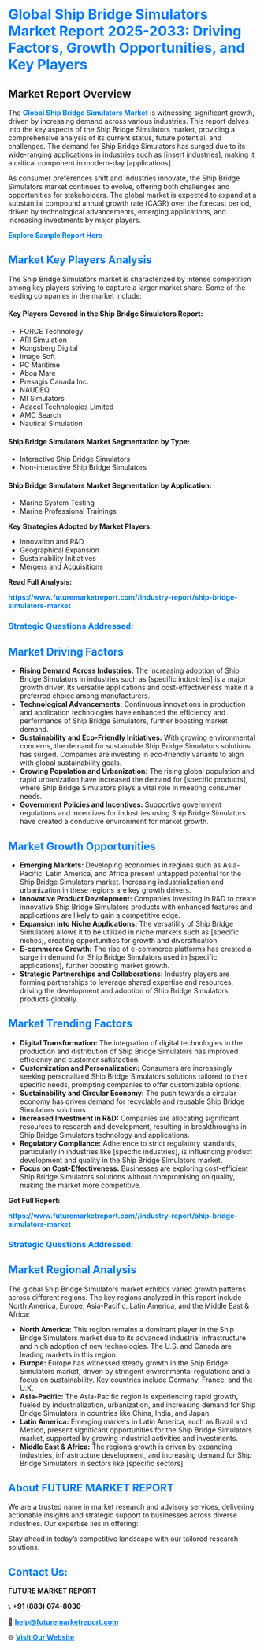 <h1 style="color: #007BFF;">Global Ship Bridge Simulators Market Report 2025-2033: Driving Factors, Growth Opportunities, and Key Players</h1>

<section id="overview">
<h2>Market Report Overview</h2>
<p>The <a href="https://www.futuremarketreport.com//industry-report/ship-bridge-simulators-market" style="color: #007BFF; text-decoration: none;"><strong>Global Ship Bridge Simulators Market</strong></a> is witnessing significant growth, driven by increasing demand across various industries. This report delves into the key aspects of the Ship Bridge Simulators market, providing a comprehensive analysis of its current status, future potential, and challenges. The demand for Ship Bridge Simulators has surged due to its wide-ranging applications in industries such as [insert industries], making it a critical component in modern-day [applications].</p>
<p>As consumer preferences shift and industries innovate, the Ship Bridge Simulators market continues to evolve, offering both challenges and opportunities for stakeholders. The global market is expected to expand at a substantial compound annual growth rate (CAGR) over the forecast period, driven by technological advancements, emerging applications, and increasing investments by major players.</p>
</section>

<section id="overview">
<p><a href="https://www.futuremarketreport.com//request-sample/reportId=81393" style="color: #007BFF; text-decoration: none;"><strong>Explore Sample Report Here</strong></a></p>
</section>

<section id="key-players">
<h2 style="color: #007BFF;">Market Key Players Analysis</h2>
<p>The Ship Bridge Simulators market is characterized by intense competition among key players striving to capture a larger market share. Some of the leading companies in the market include:</p>
<h4>Key Players Covered in the Ship Bridge Simulators Report:</h4>
<ul><li>FORCE Technology</li><li>ARI Simulation</li><li>Kongsberg Digital</li><li>Image Soft</li><li>PC Maritime</li><li>Aboa Mare</li><li>Presagis Canada Inc.</li><li>NAUDEQ</li><li>MI Simulators</li><li>Adacel Technologies Limited</li><li>AMC Search</li><li>Nautical Simulation</li></ul>
<h4>Ship Bridge Simulators Market Segmentation by Type:</h4>
<ul><li>Interactive Ship Bridge Simulators</li><li>Non-interactive Ship Bridge Simulators</li></ul>

<h4>Ship Bridge Simulators Market Segmentation by Application:</h4>
<ul><li>Marine System Testing</li><li>Marine Professional Trainings</li></ul>
<p><strong>Key Strategies Adopted by Market Players:</strong></p>
<ul>
<li>Innovation and R&D</li>
<li>Geographical Expansion</li>
<li>Sustainability Initiatives</li>
<li>Mergers and Acquisitions</li>
</ul>
</section>

<section>
<p><strong>Read Full Analysis: </strong></p><a href="https://www.futuremarketreport.com//industry-report/ship-bridge-simulators-market" style="color: #007BFF; text-decoration: none;"><strong>https://www.futuremarketreport.com//industry-report/ship-bridge-simulators-market</strong></a>
<h3 style="color: #007BFF;">Strategic Questions Addressed:</h3>
</section>

<section id="driving-factors">
<h2 style="color: #007BFF;">Market Driving Factors</h2>
<ul>
<li><strong>Rising Demand Across Industries:</strong> The increasing adoption of Ship Bridge Simulators in industries such as [specific industries] is a major growth driver. Its versatile applications and cost-effectiveness make it a preferred choice among manufacturers.</li>
<li><strong>Technological Advancements:</strong> Continuous innovations in production and application technologies have enhanced the efficiency and performance of Ship Bridge Simulators, further boosting market demand.</li>
<li><strong>Sustainability and Eco-Friendly Initiatives:</strong> With growing environmental concerns, the demand for sustainable Ship Bridge Simulators solutions has surged. Companies are investing in eco-friendly variants to align with global sustainability goals.</li>
<li><strong>Growing Population and Urbanization:</strong> The rising global population and rapid urbanization have increased the demand for [specific products], where Ship Bridge Simulators plays a vital role in meeting consumer needs.</li>
<li><strong>Government Policies and Incentives:</strong> Supportive government regulations and incentives for industries using Ship Bridge Simulators have created a conducive environment for market growth.</li>
</ul>
</section>

<section id="growth-opportunities">
<h2 style="color: #007BFF;">Market Growth Opportunities</h2>
<ul>
<li><strong>Emerging Markets:</strong> Developing economies in regions such as Asia-Pacific, Latin America, and Africa present untapped potential for the Ship Bridge Simulators market. Increasing industrialization and urbanization in these regions are key growth drivers.</li>
<li><strong>Innovative Product Development:</strong> Companies investing in R&D to create innovative Ship Bridge Simulators products with enhanced features and applications are likely to gain a competitive edge.</li>
<li><strong>Expansion into Niche Applications:</strong> The versatility of Ship Bridge Simulators allows it to be utilized in niche markets such as [specific niches], creating opportunities for growth and diversification.</li>
<li><strong>E-commerce Growth:</strong> The rise of e-commerce platforms has created a surge in demand for Ship Bridge Simulators used in [specific applications], further boosting market growth.</li>
<li><strong>Strategic Partnerships and Collaborations:</strong> Industry players are forming partnerships to leverage shared expertise and resources, driving the development and adoption of Ship Bridge Simulators products globally.</li>
</ul>
</section>

<section id="trending-factors">
<h2 style="color: #007BFF;">Market Trending Factors</h2>
<ul>
<li><strong>Digital Transformation:</strong> The integration of digital technologies in the production and distribution of Ship Bridge Simulators has improved efficiency and customer satisfaction.</li>
<li><strong>Customization and Personalization:</strong> Consumers are increasingly seeking personalized Ship Bridge Simulators solutions tailored to their specific needs, prompting companies to offer customizable options.</li>
<li><strong>Sustainability and Circular Economy:</strong> The push towards a circular economy has driven demand for recyclable and reusable Ship Bridge Simulators solutions.</li>
<li><strong>Increased Investment in R&D:</strong> Companies are allocating significant resources to research and development, resulting in breakthroughs in Ship Bridge Simulators technology and applications.</li>
<li><strong>Regulatory Compliance:</strong> Adherence to strict regulatory standards, particularly in industries like [specific industries], is influencing product development and quality in the Ship Bridge Simulators market.</li>
<li><strong>Focus on Cost-Effectiveness:</strong> Businesses are exploring cost-efficient Ship Bridge Simulators solutions without compromising on quality, making the market more competitive.</li>
</ul>
</section>

<section>
<p><strong>Get Full Report: </strong></p><a href="https://www.futuremarketreport.com//industry-report/ship-bridge-simulators-market" style="color: #007BFF; text-decoration: none;"><strong>https://www.futuremarketreport.com//industry-report/ship-bridge-simulators-market</strong></a>
<h3 style="color: #007BFF;">Strategic Questions Addressed:</h3>
</section>


<section id="regional-analysis">
<h2 style="color: #007BFF;">Market Regional Analysis</h2>
<p>The global Ship Bridge Simulators market exhibits varied growth patterns across different regions. The key regions analyzed in this report include North America, Europe, Asia-Pacific, Latin America, and the Middle East & Africa:</p>
<ul>
<li><strong>North America:</strong> This region remains a dominant player in the Ship Bridge Simulators market due to its advanced industrial infrastructure and high adoption of new technologies. The U.S. and Canada are leading markets in this region.</li>
<li><strong>Europe:</strong> Europe has witnessed steady growth in the Ship Bridge Simulators market, driven by stringent environmental regulations and a focus on sustainability. Key countries include Germany, France, and the U.K.</li>
<li><strong>Asia-Pacific:</strong> The Asia-Pacific region is experiencing rapid growth, fueled by industrialization, urbanization, and increasing demand for Ship Bridge Simulators in countries like China, India, and Japan.</li>
<li><strong>Latin America:</strong> Emerging markets in Latin America, such as Brazil and Mexico, present significant opportunities for the Ship Bridge Simulators market, supported by growing industrial activities and investments.</li>
<li><strong>Middle East & Africa:</strong> The region’s growth is driven by expanding industries, infrastructure development, and increasing demand for Ship Bridge Simulators in sectors like [specific sectors].</li>
</ul>
</section>

<footer>
<h2 style="color: #007BFF;">About FUTURE MARKET REPORT</h2>
<p>We are a trusted name in market research and advisory services, delivering actionable insights and strategic support to businesses across diverse industries. Our expertise lies in offering:</p>

<p>Stay ahead in today’s competitive landscape with our tailored research solutions.</p>

<h2 style="color: #007BFF;">Contact Us:</h2>
<p><strong>FUTURE MARKET REPORT</strong></p>
<p>📞 <strong>+91 (883) 074-8030</strong></p>
<p>📧 <strong><a href="mailto:help@futuremarketreport.com" style="color: #007BFF;">help@futuremarketreport.com</a></strong></p>
<p>🌐 <strong><a href="https://www.futuremarketreport.com/" style="color: #007BFF;">Visit Our Website</a></strong></p>
</footer>